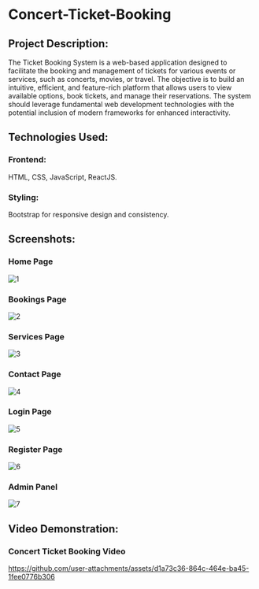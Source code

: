 # Concert-Ticket-Booking
## Project Description:
The Ticket Booking System is a web-based application designed to facilitate the booking and
management of tickets for various events or services, such as concerts, movies, or travel.
The objective is to build an intuitive, efficient, and feature-rich platform that allows users to
view available options, book tickets, and manage their reservations. The system should
leverage fundamental web development technologies with the potential inclusion of modern
frameworks for enhanced interactivity.

## Technologies Used:

### Frontend:
HTML, CSS, JavaScript, ReactJS.
### Styling: 
Bootstrap for responsive design and
consistency.

## Screenshots:
### Home Page
![1](https://github.com/user-attachments/assets/5759ad56-bf1d-4673-8cf3-0f1f499de50e)
### Bookings Page
![2](https://github.com/user-attachments/assets/064206cf-d264-4387-b1ec-2ad31578e905)
### Services Page
![3](https://github.com/user-attachments/assets/fef517c2-04b6-4466-b611-26d022f6d593)
### Contact Page
![4](https://github.com/user-attachments/assets/61cad9a0-4f40-49e7-9607-5832133da87b)
### Login Page
![5](https://github.com/user-attachments/assets/1661a1cb-62f0-425c-9575-b5fbd9626874)
### Register Page
![6](https://github.com/user-attachments/assets/5e0b4e4b-3094-4055-b65e-7eeb5acea5dc)
### Admin Panel
![7](https://github.com/user-attachments/assets/98b17a0e-66ac-4fb1-a6f4-bff0f6682eea)

## Video Demonstration:
### Concert Ticket Booking Video
https://github.com/user-attachments/assets/d1a73c36-864c-464e-ba45-1fee0776b306

